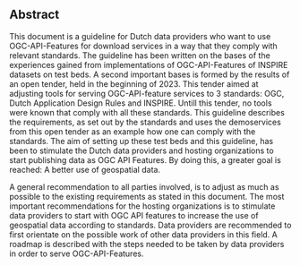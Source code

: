 ## Abstract

This document is a guideline for Dutch data providers who want to use OGC-API-Features for download services in a way that they comply with relevant standards.
The guideline has been written on the bases of the experiences gained from implementations of OGC-API-Features of INSPIRE datasets on test beds.
A second important bases is formed by the results of an open tender, held in the beginning of 2023. This tender aimed at adjusting tools for serving OGC-API-feature services to 3 standards: OGC, Dutch Application Design Rules and INSPIRE. Untill this tender, no tools were known that comply with all these standards.
This guideline describes the requirements, as set out by the standards and uses the demoservices from this open tender as an example how one can comply with the standards.
The aim of setting up these test beds and this guideline, has been to stimulate the Dutch data providers and hosting organizations to start publishing data as OGC API Features.
By doing this, a greater goal is reached: A better use of geospatial data.

A general recommendation to all parties involved, is to adjust as much as possible to the existing requirements as stated in this document.
The most important recommendations for the hosting organizations is to stimulate data providers to start with OGC API features to increase the use of geospatial data according to standards.
Data providers are recommended to first orientate on the possible work of other data providers in this field. A roadmap is described with the steps needed to be taken by data providers in order to serve OGC-API-Features.
